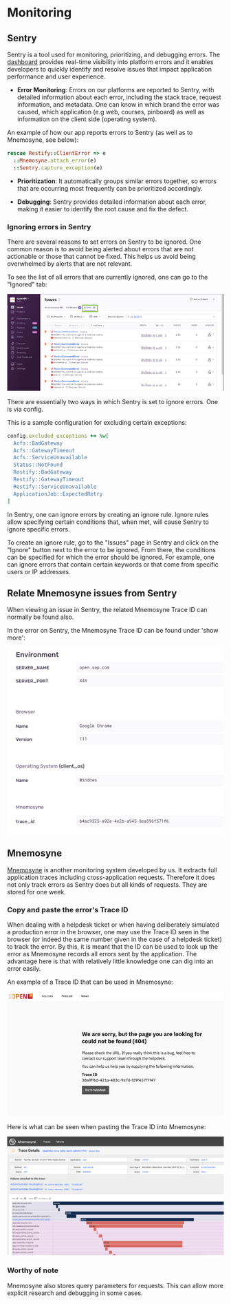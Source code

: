# Monitoring

## Sentry

Sentry is a tool used for monitoring, prioritizing, and debugging errors. The [dashboard](https://openhpi.sentry.io/issues/) provides real-time visibility into platform errors and it enables developers to quickly identify and resolve issues that impact application performance and user experience.

- **Error Monitoring**: Errors on our platforms are reported to Sentry, with detailed information about each error, including the stack trace, request information, and metadata. One can know in which brand the error was caused, which application (e.g web, courses, pinboard) as well as information on the client side (operating system).

An example of how our app reports errors to Sentry (as well as to Mnemosyne, see below):

```ruby
rescue Restify::ClientError => e
  ::Mnemosyne.attach_error(e)
  ::Sentry.capture_exception(e)
```

- **Prioritization**: It automatically groups similar errors together, so errors that are occurring most frequently can be prioritized accordingly.

- **Debugging**: Sentry provides detailed information about each error, making it easier to identify the root cause and fix the defect.

### Ignoring errors in Sentry

There are several reasons to set errors on Sentry to be ignored.
One common reason is to avoid being alerted about errors that are not actionable or those that cannot be fixed. This helps us avoid being overwhelmed by alerts that are not relevant.

To see the list of all errors that are currently ignored, one can go to the "Ignored" tab:

![Screenshot: ignored errors in Sentry](ignored_issues.png)

There are essentially two ways in which Sentry is set to ignore errors. One is via config.

This is a sample configuration for excluding certain exceptions:

```ruby title="config/initializers/sentry.rb"
config.excluded_exceptions += %w[
  Acfs::BadGateway
  Acfs::GatewayTimeout
  Acfs::ServiceUnavailable
  Status::NotFound
  Restify::BadGateway
  Restify::GatewayTimeout
  Restify::ServiceUnavailable
  ApplicationJob::ExpectedRetry
]
```

In Sentry, one can ignore errors by creating an ignore rule. Ignore rules allow specifying certain conditions that, when met, will cause Sentry to ignore specific errors.

To create an ignore rule, go to the "Issues" page in Sentry and click on the "Ignore" button next to the error to be ignored. From there, the conditions can be specified for which the error should be ignored. For example, one can ignore errors that contain certain keywords or that come from specific users or IP addresses.

## Relate Mnemosyne issues from Sentry

When viewing an issue in Sentry, the related Mnemosyne Trace ID can normally be found also.

In the error on Sentry, the Mnemosyne Trace ID can be found under 'show more':

![Screenshot: Trace ID in Sentry](sentry_mnemosyne_example.png)

## Mnemosyne

[Mnemosyne](https://dev.xikolo.de/mnemosyne/) is another monitoring system developed by us.
It extracts full application traces including cross-application requests. Therefore it does not only track errors as Sentry does but all kinds of requests. They are stored for one week.

### Copy and paste the error's Trace ID

When dealing with a helpdesk ticket or when having deliberately simulated a production error in the browser, one may use the Trace ID seen in the browser (or indeed the same number given in the case of a helpdesk ticket) to track the error. By this, it is meant that the ID can be used to look up the error as Mnemosyne records all errors sent by the application.
The advantage here is that with relatively little knowledge one can dig into an error easily.

An example of a Trace ID that can be used in Mnemosyne:

![Screenshot: Trace ID Example](trace_id_example.png)

Here is what can be seen when pasting the Trace ID into Mnemosyne:

![Screenshot: Trace ID in Mnemosyne](mnemosyne_example.png)

### Worthy of note

Mnemosyne also stores query parameters for requests. This can allow more explicit research and debugging in some cases.
